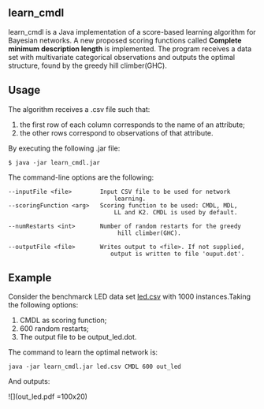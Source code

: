 ## learn_cmdl

learn_cmdl is a Java implementation of a score-based learning algorithm for Bayesian networks. A new proposed scoring functions called **Complete minimum description length** is implemented. The program receives a data set with multivariate categorical observations and outputs the optimal structure, found by the greedy hill climber(GHC).

## Usage 

The algorithm receives a .csv file such that:
1. the first row of each column corresponds to the name of an attribute;
1. the other rows correspond to observations of that attribute. 

By executing the following .jar file:
```
$ java -jar learn_cmdl.jar
```

The  command-line options are the following:
```
--inputFile <file>        Input CSV file to be used for network
                              learning.
--scoringFunction <arg>   Scoring function to be used: CMDL, MDL,
                              LL and K2. CMDL is used by default.
                              
--numRestarts <int>       Number of random restarts for the greedy 
                               hill climber(GHC).

--outputFile <file>       Writes output to <file>. If not supplied,
                             output is written to file 'ouput.dot'.
```
## Example

Consider the benchmarck LED data set [led.csv](led.csv) with 1000 instances.Taking the following options:
1. CMDL as scoring function;
1. 600 random restarts;
1. The output file to be output_led.dot.

The command to learn the optimal network is:

```
java -jar learn_cmdl.jar led.csv CMDL 600 out_led
```
And outputs:

![](out_led.pdf =100x20)












